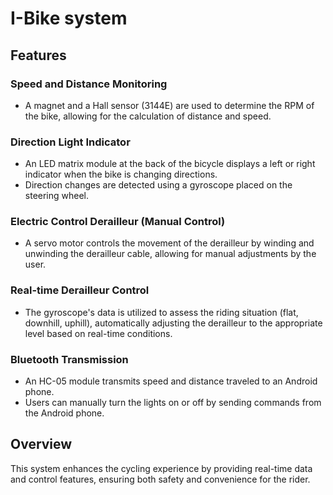# I-Bike system

## Features

### Speed and Distance Monitoring
- A magnet and a Hall sensor (3144E) are used to determine the RPM of the bike, allowing for the calculation of distance and speed.

### Direction Light Indicator
- An LED matrix module at the back of the bicycle displays a left or right indicator when the bike is changing directions.
- Direction changes are detected using a gyroscope placed on the steering wheel.

### Electric Control Derailleur (Manual Control)
- A servo motor controls the movement of the derailleur by winding and unwinding the derailleur cable, allowing for manual adjustments by the user.

### Real-time Derailleur Control
- The gyroscope's data is utilized to assess the riding situation (flat, downhill, uphill), automatically adjusting the derailleur to the appropriate level based on real-time conditions.

### Bluetooth Transmission
- An HC-05 module transmits speed and distance traveled to an Android phone.
- Users can manually turn the lights on or off by sending commands from the Android phone.

## Overview
This system enhances the cycling experience by providing real-time data and control features, ensuring both safety and convenience for the rider.
